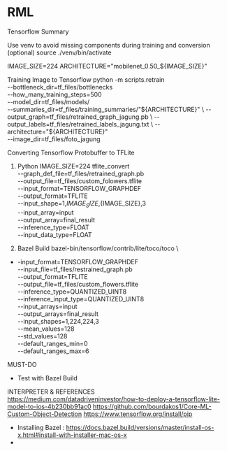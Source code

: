 # RML

Tensorflow Summary

Use venv to avoid missing components during training and conversion (optional)
source ./venv/bin/activate


IMAGE_SIZE=224
ARCHITECTURE="mobilenet_0.50_${IMAGE_SIZE}"

Training Image to Tensorflow
python -m scripts.retrain \
  --bottleneck_dir=tf_files/bottlenecks \
  --how_many_training_steps=500 \
  --model_dir=tf_files/models/ \
  --summaries_dir=tf_files/training_summaries/"${ARCHITECTURE}" \
  --output_graph=tf_files/retrained_graph_jagung.pb \
  --output_labels=tf_files/retrained_labels_jagung.txt \
  --architecture="${ARCHITECTURE}" \
  --image_dir=tf_files/foto_jagung


Converting Tensorflow Protobuffer to TFLite 
1. Python
IMAGE_SIZE=224
tflite_convert \
  --graph_def_file=tf_files/retrained_graph.pb \
  --output_file=tf_files/custom_folowers.tflite \
  --input_format=TENSORFLOW_GRAPHDEF \
  --output_format=TFLITE \
  --input_shape=1,${IMAGE_SIZE},${IMAGE_SIZE},3 \
  --input_array=input \
  --output_array=final_result \
  --inference_type=FLOAT \
  --input_data_type=FLOAT

2. Bazel Build
bazel-bin/tensorflow/contrib/lite/toco/toco \
  - -input_format=TENSORFLOW_GRAPHDEF \
  --input_file=tf_files/restrained_graph.pb \
  --output_format=TFLITE \
  --output_file=tf_files/custom_flowers.tflite \
  --inference_type=QUANTIZED_UINT8 \
  --inference_input_type=QUANTIZED_UINT8 \
  --input_arrays=input \
  --output_arrays=final_result \
  --input_shapes=1,224,224,3\
  --mean_values=128 \
  --std_values=128 \
  --default_ranges_min=0 \
  --default_ranges_max=6


MUST-DO
- Test with Bazel Build


INTERPRETER & REFERENCES
https://medium.com/datadriveninvestor/how-to-deploy-a-tensorflow-lite-model-to-ios-4b230bb91ac0
https://github.com/bourdakos1/Core-ML-Custom-Object-Detection 
https://www.tensorflow.org/install/pip

- Installing Bazel : https://docs.bazel.build/versions/master/install-os-x.html#install-with-installer-mac-os-x
- 

